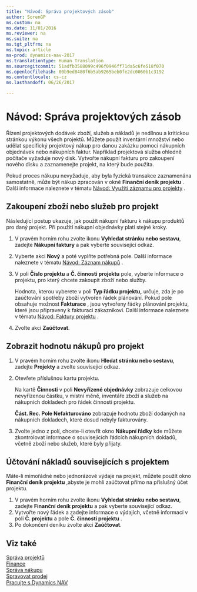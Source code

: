 ```yaml
---
title: "Návod: Správa projektových zásob"
author: SorenGP
ms.custom: na
ms.date: 11/01/2016
ms.reviewer: na
ms.suite: na
ms.tgt_pltfrm: na
ms.topic: article
ms-prod: dynamics-nav-2017
ms.translationtype: Human Translation
ms.sourcegitcommit: 51adfb3588099c496f0946ff71da5c6fe518f070
ms.openlocfilehash: 00b9ed8480f6b5ab9265beb0fe2dc0060b1c3192
ms.contentlocale: cs-cz
ms.lasthandoff: 06/26/2017

---
```


# <a name="how-to-manage-job-supplies"></a>Návod: Správa projektových zásob
Řízení projektových dodávek zboží, služeb a nákladů je nedílnou a kritickou stránkou výkonu všech projektů. Můžete použít inventární množství nebo udělat specifický projektový nákup pro danou zakázku pomocí nákupních objednávek nebo nákupních faktur. Například projektová služba ohledně počítače vyžaduje nový disk. Vytvořte nákupní fakturu pro zakoupení nového disku a zaznamenejte projekt, na který bude použita.

Pokud proces nákupu nevyžaduje, aby byla fyzická transakce zaznamenána samostatně, může být nákup zpracován v okně **Finanční deník projektu** . Další informace naleznete v tématu [Návod: Využití záznamu pro projekty](projects-how-record-job-usage.md) .

## <a name="to-purchase-items-or-services-for-a-job"></a>Zakoupení zboží nebo služeb pro projekt
Následující postup ukazuje, jak použít nákupní fakturu k nákupu produktů pro daný projekt. Při použití nákupní objednávky platí stejné kroky.  

1. V pravém horním rohu zvolte ikonu **Vyhledat stránku nebo sestavu**, zadejte **Nákupní faktury** a pak vyberte související odkaz.  
2. Vyberte akci **Nový** a poté vyplňte potřebná pole. Další informace naleznete v tématu [Návod: Záznam nákupů](purchasing-how-record-purchases.md) .
3. V poli **Číslo projektu** a **Č. činnosti projektu** pole, vyberte informace o projektu, pro který chcete zakoupit zboží nebo služby.  

    Hodnota, kterou vyberete v poli **Typ řádku projektu,** určuje, zda je po zaúčtování spotřeby zboží vytvořen řádek plánování. Pokud pole obsahuje možnost **Fakturace** , jsou vytvořeny řádky plánování projektu, které jsou připraveny k fakturaci zákazníkovi. Další informace naleznete v tématu [Návod: Faktury projektu](projects-how-invoice-jobs.md) .

4. Zvolte akci **Zaúčtovat**.

## <a name="to-view-the-value-of-purchases-for-a-job"></a>Zobrazit hodnotu nákupů pro projekt  

1. V pravém horním rohu zvolte ikonu **Hledat stránku nebo sestavu**, zadejte **Projekty** a zvolte související odkaz.
2. Otevřete příslušnou kartu projektu.

    Na kartě **Činnosti** v poli **Nevyřízené objednávky** zobrazuje celkovou nevyřízenou částku, v místní měně, inventáře zboží a služeb na nákupních dokladech pro řádek činnosti projektu.  

    **Část. Rec. Pole Nefakturováno** zobrazuje hodnotu zboží dodaných na nákupních dokladech, které  dosud nebyly fakturovány.  

3. Zvolte jedno z polí, chcete-li otevřít okno **Nákupní řádky** kde můžete zkontrolovat informace o souvisejících řádcích nákupních dokladů, včetně zboží nebo služeb, které byly přijaty.

## <a name="to-post-a-job-related-expense"></a>Účtování nákladů souvisejících s projektem  
Máte-li mimořádné nebo jednorázové výdaje na projekt, můžete použít okno **Finanční deník projektu** ,abyste je mohli zaúčtovat přímo na příslušný účet projektu.

1. V pravém horním rohu zvolte ikonu **Vyhledat stránku nebo sestavu**, zadejte **Finanční deník projektu** a pak vyberte související odkaz.  
2. Vytvořte nový řádek a zadejte informace o výdajích, včetně informací v poli **Č. projektu** a pole **Č. činnosti projektu** .  
3. Po dokončení deníku zvolte akci **Zaúčtovat**.


## <a name="see-also"></a>Viz také
[Správa projektů](projects-manage-projects.md)  
[Finance](finance-setup.md)  
[Správa nákupu](purchasing-manage-purchasing.md)         
[Spravovat prodej](sales-manage-sales.md)      
[Pracujte s Dynamics NAV](ui-work-product.md)  

